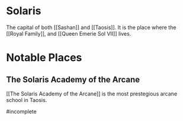 # Solaris
The capital of both [[Sashan]] and [[Taosis]]. It is the place where the [[Royal Family]], and [[Queen Emerie Sol VII]] lives.

# Notable Places
## The Solaris Academy of the Arcane
[[The Solaris Academy of the Arcane]] is the most prestegious arcane school in Taosis. 

#incomplete